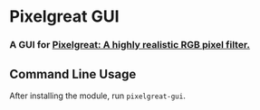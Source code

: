 # Pixelgreat GUI
### A GUI for [Pixelgreat: A highly realistic RGB pixel filter.](https://pypi.org/project/pixelgreat/)



## Command Line Usage
After installing the module, run `pixelgreat-gui`.

